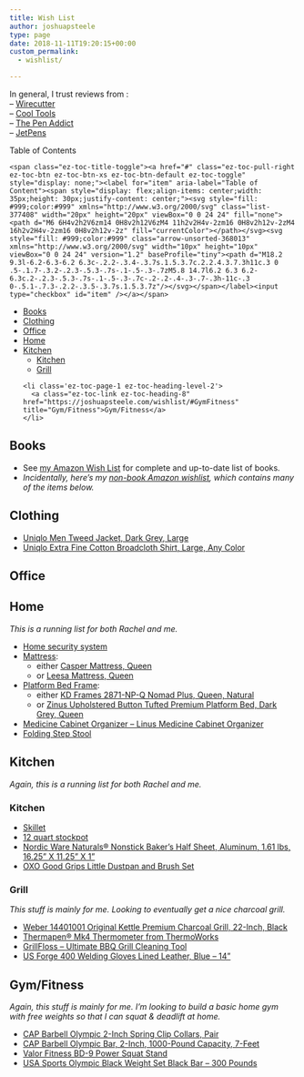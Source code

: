 ```yaml
---
title: Wish List
author: joshuapsteele
type: page
date: 2018-11-11T19:20:15+00:00
custom_permalink:
  - wishlist/

---
```

In general, I trust reviews from :  
&#8211; [Wirecutter][1]  
&#8211; [Cool Tools][2]  
&#8211; [The Pen Addict][3]  
&#8211; [JetPens][4]

<div id="ez-toc-container" class="ez-toc-v2_0_37 counter-hierarchy ez-toc-counter ez-toc-grey ez-toc-container-direction">
  <div class="ez-toc-title-container">
    <p class="ez-toc-title">
      Table of Contents
    </p>
    
    <span class="ez-toc-title-toggle"><a href="#" class="ez-toc-pull-right ez-toc-btn ez-toc-btn-xs ez-toc-btn-default ez-toc-toggle" style="display: none;"><label for="item" aria-label="Table of Content"><span style="display: flex;align-items: center;width: 35px;height: 30px;justify-content: center;"><svg style="fill: #999;color:#999" xmlns="http://www.w3.org/2000/svg" class="list-377408" width="20px" height="20px" viewBox="0 0 24 24" fill="none"><path d="M6 6H4v2h2V6zm14 0H8v2h12V6zM4 11h2v2H4v-2zm16 0H8v2h12v-2zM4 16h2v2H4v-2zm16 0H8v2h12v-2z" fill="currentColor"></path></svg><svg style="fill: #999;color:#999" class="arrow-unsorted-368013" xmlns="http://www.w3.org/2000/svg" width="10px" height="10px" viewBox="0 0 24 24" version="1.2" baseProfile="tiny"><path d="M18.2 9.3l-6.2-6.3-6.2 6.3c-.2.2-.3.4-.3.7s.1.5.3.7c.2.2.4.3.7.3h11c.3 0 .5-.1.7-.3.2-.2.3-.5.3-.7s-.1-.5-.3-.7zM5.8 14.7l6.2 6.3 6.2-6.3c.2-.2.3-.5.3-.7s-.1-.5-.3-.7c-.2-.2-.4-.3-.7-.3h-11c-.3 0-.5.1-.7.3-.2.2-.3.5-.3.7s.1.5.3.7z"/></svg></span></label><input type="checkbox" id="item" /></a></span>
  </div><nav>
  
  <ul class='ez-toc-list ez-toc-list-level-1' >
    <li class='ez-toc-page-1 ez-toc-heading-level-2'>
      <a class="ez-toc-link ez-toc-heading-1" href="https://joshuapsteele.com/wishlist/#Books" title="Books">Books</a>
    </li>
    <li class='ez-toc-page-1 ez-toc-heading-level-2'>
      <a class="ez-toc-link ez-toc-heading-2" href="https://joshuapsteele.com/wishlist/#Clothing" title="Clothing">Clothing</a>
    </li>
    <li class='ez-toc-page-1 ez-toc-heading-level-2'>
      <a class="ez-toc-link ez-toc-heading-3" href="https://joshuapsteele.com/wishlist/#Office" title="Office">Office</a>
    </li>
    <li class='ez-toc-page-1 ez-toc-heading-level-2'>
      <a class="ez-toc-link ez-toc-heading-4" href="https://joshuapsteele.com/wishlist/#Home" title="Home">Home</a>
    </li>
    <li class='ez-toc-page-1 ez-toc-heading-level-2'>
      <a class="ez-toc-link ez-toc-heading-5" href="https://joshuapsteele.com/wishlist/#Kitchen" title="Kitchen">Kitchen</a><ul class='ez-toc-list-level-3'>
        <li class='ez-toc-heading-level-3'>
          <a class="ez-toc-link ez-toc-heading-6" href="https://joshuapsteele.com/wishlist/#Kitchen-2" title="Kitchen">Kitchen</a>
        </li>
        <li class='ez-toc-page-1 ez-toc-heading-level-3'>
          <a class="ez-toc-link ez-toc-heading-7" href="https://joshuapsteele.com/wishlist/#Grill" title="Grill">Grill</a>
        </li>
      </ul>
    </li>
    
    <li class='ez-toc-page-1 ez-toc-heading-level-2'>
      <a class="ez-toc-link ez-toc-heading-8" href="https://joshuapsteele.com/wishlist/#GymFitness" title="Gym/Fitness">Gym/Fitness</a>
    </li>
  </ul></nav>
</div>

## <span class="ez-toc-section" id="Books"></span>Books<span class="ez-toc-section-end"></span>

  * See [my Amazon Wish List][5] for complete and up-to-date list of books.
  * _Incidentally, here&#8217;s my [non-book Amazon wishlist][6], which contains many of the items below._

## <span class="ez-toc-section" id="Clothing"></span>Clothing<span class="ez-toc-section-end"></span>

  * [Uniqlo Men Tweed Jacket, Dark Grey, Large][7]
  * [Uniqlo Extra Fine Cotton Broadcloth Shirt, Large, Any Color][8]

## <span class="ez-toc-section" id="Office"></span>Office<span class="ez-toc-section-end"></span>

## <span class="ez-toc-section" id="Home"></span>Home<span class="ez-toc-section-end"></span>

_This is a running list for both Rachel and me._

  * [Home security system][9]
  * [Mattress][10]: 
      * either [Casper Mattress, Queen][11]
      * or [Leesa Mattress, Queen][12]
  * [Platform Bed Frame][13]: 
      * either [KD Frames 2871-NP-Q Nomad Plus, Queen, Natural][14]
      * or [Zinus Upholstered Button Tufted Premium Platform Bed, Dark Grey, Queen][15]
  * [Medicine Cabinet Organizer &#8211; Linus Medicine Cabinet Organizer][16]
  * [Folding Step Stool][17]

## <span class="ez-toc-section" id="Kitchen"></span>Kitchen<span class="ez-toc-section-end"></span>

_Again, this is a running list for both Rachel and me._

### <span class="ez-toc-section" id="Kitchen-2"></span>Kitchen<span class="ez-toc-section-end"></span>

  * [Skillet][18]
  * [12 quart stockpot][19]
  * [Nordic Ware Naturals® Nonstick Baker’s Half Sheet, Aluminum, 1.61 lbs, 16.25” X 11.25” X 1”][20]
  * [OXO Good Grips Little Dustpan and Brush Set][21]

### <span class="ez-toc-section" id="Grill"></span>Grill<span class="ez-toc-section-end"></span>

_This stuff is mainly for me. Looking to eventually get a nice charcoal grill._

  * [Weber 14401001 Original Kettle Premium Charcoal Grill, 22-Inch, Black][22]
  * [Thermapen® Mk4 Thermometer from ThermoWorks][23]
  * [GrillFloss &#8211; Ultimate BBQ Grill Cleaning Tool][24]
  * [US Forge 400 Welding Gloves Lined Leather, Blue &#8211; 14”][25]

## <span class="ez-toc-section" id="GymFitness"></span>Gym/Fitness<span class="ez-toc-section-end"></span>

_Again, this stuff is mainly for me. I&#8217;m looking to build a basic home gym with free weights so that I can squat & deadlift at home._

  * [CAP Barbell Olympic 2-Inch Spring Clip Collars, Pair][26]
  * [CAP Barbell Olympic Bar, 2-Inch, 1000-Pound Capacity, 7-Feet][27]
  * [Valor Fitness BD-9 Power Squat Stand][28]
  * [USA Sports Olympic Black Weight Set Black Bar &#8211; 300 Pounds][29]

 [1]: https://thewirecutter.com/
 [2]: https://kk.org/cooltools/
 [3]: https://www.penaddict.com/top-5-pens/
 [4]: https://www.jetpens.com/
 [5]: http://a.co/66FgpJf%20
 [6]: http://a.co/55yQCsL
 [7]: https://www.uniqlo.com/us/en/men-tweed-jacket-409305.html?dwvar_409305_color=COL08&cgid=men-outerwear-and-blazers#start=50&cgid=men-outerwear-and-blazers
 [8]: https://www.uniqlo.com/us/en/men/casual-shirts/extra-fine-cotton
 [9]: https://thewirecutter.com/reviews/the-best-home-security-system/
 [10]: https://thewirecutter.com/reviews/best-foam-mattresses-you-can-buy-online/
 [11]: https://casper.com/mattresses/casper/?clickid=wtKWWIWLoU3F0gqysZ084S67Ukg35-yVR3-uWc0&irgwc=1&utm_medium=affiliate&utm_source=ap_ir&cvo_placement=landingpage&coupon_code_amount=50&cvosrc=affiliate.upper-ap_ir.CLI_WIRECUTTER&utm_campaign=nano&coupon_code=WIRECUTTER&partner_hero_name=WIRECUTTER&utm_content=CLI_WIRECUTTER&cvo_campaign=CLI&cvo_creative=Online%20Tracking%20Link&utm_term=upper&promo_code=WIRECUTTER&cvo_country=NAM&cvo_product=MAT
 [12]: https://www.leesa.com/products/leesa-mattress?utm_source=wirecutter&utm_medium=aff&utm_campaign=wirecutter&utm_content=all&utm_term=general&referrer=wirecutter&clickid=wtKWWIWLoU3F0gqysZ084S67Ukg35-yhR3-uWc0&utm_medium=aff&utm_source=The%20WireCutter&utm_campaign=ap
 [13]: https://thewirecutter.com/reviews/best-platform-bed-frames-under-300/
 [14]: https://www.amazon.com/dp/B01K5Z2ZH0?tag=thewire06-20&linkCode=xm2&ascsubtag=AgEAAAAAAAAAASD7AAAAABpj6eYAAAAAW978cg
 [15]: https://www.amazon.com/dp/B01LWT246J?tag=thewire06-20&linkCode=xm2&ascsubtag=AgEAAAAAAAAAAO95AAAAABpj6eYAAAAAW978cg
 [16]: https://www.containerstore.com/s/interdesign-linus-medicine-cabinet-organizer/d?productId=10029635&utm_source=Linkshare&utm_medium=Affiliate&utm_campaign=Linkshare_Affiliate&cid=af:gen&ranMID=37353&ranEAID=7m8EnekPF5E&ranSiteID=7m8EnekPF5E-Oi3.RyNXQzxmXzS53BJNlA
 [17]: https://www.amazon.com/Folding-Step-Stool-Lightweight-Bathroom/dp/B06WD5JKTQ/ref=zg_bs_3733421_1?_encoding=UTF8&refRID=N1CHPR4X0A0VPPRD385K
 [18]: https://thewirecutter.com/reviews/the-best-skillet/
 [19]: https://www.amazon.com/Cooks-Standard-12-Quart-Stainless-Stockpot/dp/B01M7RNBZA/
 [20]: https://www.walmart.com/ip/Nordic-Ware-Naturals-Nonstick-Baker-s-Half-Sheet-Aluminum-Lifetime-Warranty-1-61-lbs-16-25-X-11-25-X-1/38576340?u1=AgEAAAAAAAAAAR3OAAAAABpj6eYAAAAAW978cg&oid=626291.1&wmlspartner=7m8EnekPF5E&sourceid=14406850180545958649&affillinktype=10&veh=aff
 [21]: https://www.amazon.com/OXO-Grips-Little-Dustpan-Brush/dp/B00940DUEK/ref=sr_1_3?ie=UTF8&qid=1541961365&sr=8-3&keywords=desk+broom
 [22]: https://www.amazon.com/dp/B00MKB5TXA/?coliid=IZVKXIPYZLKO0&colid=BW0P3RTT6XVG&psc=0&ref_=lv_ov_lig_dp_it
 [23]: https://www.thermoworks.com/Thermapen-Mk4?tw=WIRECUTTER
 [24]: https://www.amazon.com/dp/B000PAV28E?tag=thewire06-20&linkCode=xm2&ascsubtag=AgEAAAAAAAAAAO0VAAAAABpj6eYAAAAAW978cg
 [25]: https://www.amazon.com/dp/B000MRQAJG?tag=thewire06-20&linkCode=xm2&ascsubtag=AgEAAAAAAAAAAPuVAAAAABpj6eYAAAAAW978cg
 [26]: https://www.amazon.com/dp/B000BJKWXK/?coliid=IO2KJQWAQZ0W&colid=BW0P3RTT6XVG&psc=0&ref_=lv_ov_lig_dp_it
 [27]: https://www.amazon.com/dp/B001K4OPY2/?coliid=I3QVV3GB7J031W&colid=BW0P3RTT6XVG&psc=0&ref_=lv_ov_lig_dp_it
 [28]: https://www.amazon.com/dp/B006CW02ZS/?coliid=I1CIX3KJV1FD44&colid=BW0P3RTT6XVG&psc=0&ref_=lv_ov_lig_dp_it
 [29]: https://www.amazon.com/dp/B071GM8N3X/?coliid=I28VSMHIFXYIB0&colid=BW0P3RTT6XVG&psc=0&ref_=lv_ov_lig_dp_it
